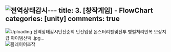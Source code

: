 ![전역상태감시](https://github.com/user-attachments/assets/8603687d-b1f4-4abe-9fde-ebecf566163d)---
title: 3. [창작게임] <Eclipse> - FlowChart
categories: [unity]
comments: true
---


![Uploading 전역상태감시![던전순회](https://github.com/user-attachments/assets/e6a7442f-b927-446c-bd40-3273304442f9)
![던전입장](https://github.com/user-attachments/assets/9309df8c-9378-4858-8e11-14ac8203f277)
![몬스터리젠및전투](https://github.com/user-attachments/assets/730f17e6-1f8e-4487-80fa-1203f064e942)
![병렬처리반복](https://github.com/user-attachments/assets/d60a9d7a-2059-4552-9463-b2412fcd7f75)
![보상지급](https://github.com/user-attachments/assets/b18daa81-7686-47f1-ad66-da940e366aa6)
![아이템선택](https://github.com/user-attachments/assets/f01fb1ba-ae4e-43d6-af8e-858f68c7bd5c)
.jpg…]()
![플레이어조작](https://github.com/user-attachments/assets/af9c31e7-0502-4fda-8003-54a64ecb5402)
